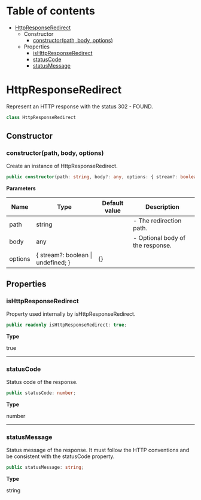# Table of contents

* [HttpResponseRedirect][ClassDeclaration-11]
    * Constructor
        * [constructor(path, body, options)][Constructor-11]
    * Properties
        * [isHttpResponseRedirect][PropertyDeclaration-24]
        * [statusCode][PropertyDeclaration-25]
        * [statusMessage][PropertyDeclaration-26]

# HttpResponseRedirect

Represent an HTTP response with the status 302 - FOUND.

```typescript
class HttpResponseRedirect
```
## Constructor

### constructor(path, body, options)

Create an instance of HttpResponseRedirect.

```typescript
public constructor(path: string, body?: any, options: { stream?: boolean | undefined; } = {});
```

**Parameters**

| Name    | Type                                   | Default value | Description                      |
| ------- | -------------------------------------- | ------------- | -------------------------------- |
| path    | string                                 |               | - The redirection path.          |
| body    | any                                    |               | - Optional body of the response. |
| options | { stream?: boolean &#124; undefined; } | {}            |                                  |

## Properties

### isHttpResponseRedirect

Property used internally by isHttpResponseRedirect.

```typescript
public readonly isHttpResponseRedirect: true;
```

**Type**

true

----------

### statusCode

Status code of the response.

```typescript
public statusCode: number;
```

**Type**

number

----------

### statusMessage

Status message of the response. It must follow the HTTP conventions
and be consistent with the statusCode property.

```typescript
public statusMessage: string;
```

**Type**

string

[ClassDeclaration-11]: httpresponseredirect.md#httpresponseredirect
[Constructor-11]: httpresponseredirect.md#constructorpath-body-options
[PropertyDeclaration-24]: httpresponseredirect.md#ishttpresponseredirect
[PropertyDeclaration-25]: httpresponseredirect.md#statuscode
[PropertyDeclaration-26]: httpresponseredirect.md#statusmessage